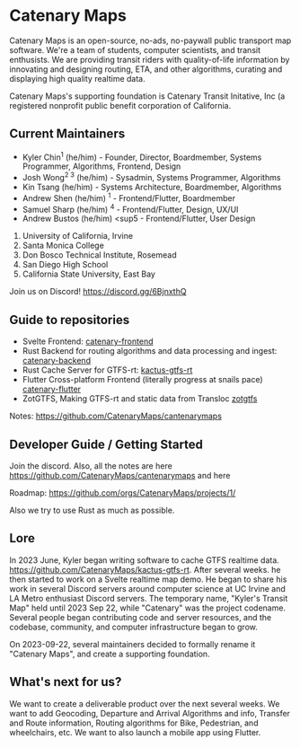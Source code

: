 # Catenary Maps

Catenary Maps is an open-source, no-ads, no-paywall public transport map software. We're a team of students, computer scientists, and transit enthusists. We are providing transit riders with quality-of-life information by innovating and designing routing, ETA, and other algorithms, curating and displaying high quality realtime data.

Catenary Maps's supporting foundation is Catenary Transit Initative, Inc (a registered nonprofit public benefit corporation of California.

## Current Maintainers

- Kyler Chin<sup>1</sup> (he/him) - Founder, Director, Boardmember, Systems Programmer, Algorithms, Frontend, Design
- Josh Wong<sup>2 3</sup> (he/him) - Sysadmin, Systems Programmer, Algorithms
- Kin Tsang (he/him) - Systems Architecture, Boardmember, Algorithms
- Andrew Shen (he/him) <sup>1</sup> - Frontend/Flutter, Boardmember
- Samuel Sharp (he/him) <sup>4</sup> - Frontend/Flutter, Design, UX/UI
- Andrew Bustos (he/him) <sup5</sup> - Frontend/Flutter, User Design

1. University of California, Irvine
2. Santa Monica College
3. Don Bosco Technical Institute, Rosemead
4. San Diego High School
5. California State University, East Bay

Join us on Discord! https://discord.gg/6BjnxthQ

## Guide to repositories
- Svelte Frontend: [catenary-frontend](https://github.com/CatenaryMaps/catenary-frontend)
- Rust Backend for routing algorithms and data processing and ingest: [catenary-backend](https://github.com/CatenaryMaps/catenary-backend)
- Rust Cache Server for GTFS-rt: [kactus-gtfs-rt](https://github.com/CatenaryMaps/kactus-gtfs-rt)
- Flutter Cross-platform Frontend (literally progress at snails pace) [catenary-flutter](https://github.com/CatenaryMaps/catenary-flutter)
- ZotGTFS, Making GTFS-rt and static data from Transloc [zotgtfs](https://github.com/CatenaryMaps/zotgtfs)

Notes: https://github.com/CatenaryMaps/cantenarymaps

## Developer Guide / Getting Started

Join the discord. Also, all the notes are here https://github.com/CatenaryMaps/cantenarymaps and here 

Roadmap:
https://github.com/orgs/CatenaryMaps/projects/1/

Also we try to use Rust as much as possible. 

## Lore

In 2023 June, Kyler began writing software to cache GTFS realtime data. https://github.com/CatenaryMaps/kactus-gtfs-rt. After several weeks. he then started to work on a Svelte realtime map demo. He began to share his work in several Discord servers around computer science at UC Irvine and LA Metro enthusiast Discord servers. The temporary name, "Kyler's Transit Map" held until 2023 Sep 22, while "Catenary" was the project codename. Several people began contributing code and server resources, and the codebase, community, and computer infrastructure began to grow.  

On 2023-09-22, several maintainers decided to formally rename it "Catenary Maps", and create a supporting foundation.

## What's next for us?

We want to create a deliverable product over the next several weeks. We want to add Geocoding, Departure and Arrival Algorithms and info, Transfer and Route information, Routing algorithms for Bike, Pedestrian, and wheelchairs, etc. We want to also launch a mobile app using Flutter.
